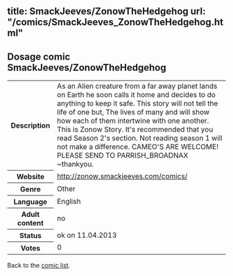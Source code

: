 title: SmackJeeves/ZonowTheHedgehog
url: "/comics/SmackJeeves_ZonowTheHedgehog.html"
---
Dosage comic SmackJeeves/ZonowTheHedgehog
-----------------------------------------

<table class="comicinfo">
<tr>
<th>Description</th><td>As an Alien creature from a far away planet lands on Earth he soon calls it home and decides to do anything to keep it safe. This story will not tell the life of one but, The lives of many and will show how each of them intertwine with one another. This is Zonow Story. It's recommended that you read Season 2's section. Not reading season 1 will not make a difference. CAMEO'S ARE WELCOME! PLEASE SEND TO PARRISH_BROADNAX ~thankyou.</td>
</tr>
<tr>
<th>Website</th><td><a href="http://zonow.smackjeeves.com/comics/">http://zonow.smackjeeves.com/comics/</a></td>
</tr>
<tr>
<th>Genre</th><td>Other</td>
</tr>
<tr>
<th>Language</th><td>English</td>
</tr>
<tr>
<th>Adult content</th><td>no</td>
</tr>
<tr>
<th>Status</th><td>ok on 11.04.2013</td>
</tr>
<tr>
<th>Votes</th><td>0</div></td>
</tr>
</table>

Back to the [comic list](../comic-index.html).
